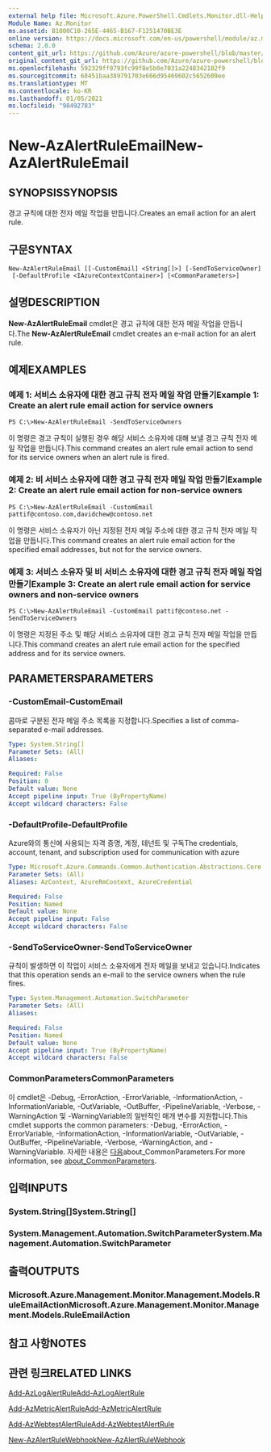 ```yaml
---
external help file: Microsoft.Azure.PowerShell.Cmdlets.Monitor.dll-Help.xml
Module Name: Az.Monitor
ms.assetid: B1000C10-265E-4465-B167-F1251470BE3E
online version: https://docs.microsoft.com/en-us/powershell/module/az.monitor/new-azalertruleemail
schema: 2.0.0
content_git_url: https://github.com/Azure/azure-powershell/blob/master/src/Monitor/Monitor/help/New-AzAlertRuleEmail.md
original_content_git_url: https://github.com/Azure/azure-powershell/blob/master/src/Monitor/Monitor/help/New-AzAlertRuleEmail.md
ms.openlocfilehash: 592329ff0793fc99f8e5b0e7031a2248342102f9
ms.sourcegitcommit: 68451baa389791703e666d95469602c5652609ee
ms.translationtype: MT
ms.contentlocale: ko-KR
ms.lasthandoff: 01/05/2021
ms.locfileid: "98492783"
---
```

# <span data-ttu-id="a4b6c-101">New-AzAlertRuleEmail</span><span class="sxs-lookup"><span data-stu-id="a4b6c-101">New-AzAlertRuleEmail</span></span>

## <span data-ttu-id="a4b6c-102">SYNOPSIS</span><span class="sxs-lookup"><span data-stu-id="a4b6c-102">SYNOPSIS</span></span>
<span data-ttu-id="a4b6c-103">경고 규칙에 대한 전자 메일 작업을 만듭니다.</span><span class="sxs-lookup"><span data-stu-id="a4b6c-103">Creates an email action for an alert rule.</span></span>

## <span data-ttu-id="a4b6c-104">구문</span><span class="sxs-lookup"><span data-stu-id="a4b6c-104">SYNTAX</span></span>

```
New-AzAlertRuleEmail [[-CustomEmail] <String[]>] [-SendToServiceOwner]
 [-DefaultProfile <IAzureContextContainer>] [<CommonParameters>]
```

## <span data-ttu-id="a4b6c-105">설명</span><span class="sxs-lookup"><span data-stu-id="a4b6c-105">DESCRIPTION</span></span>
<span data-ttu-id="a4b6c-106">**New-AzAlertRuleEmail** cmdlet은 경고 규칙에 대한 전자 메일 작업을 만듭니다.</span><span class="sxs-lookup"><span data-stu-id="a4b6c-106">The **New-AzAlertRuleEmail** cmdlet creates an e-mail action for an alert rule.</span></span>

## <span data-ttu-id="a4b6c-107">예제</span><span class="sxs-lookup"><span data-stu-id="a4b6c-107">EXAMPLES</span></span>

### <span data-ttu-id="a4b6c-108">예제 1: 서비스 소유자에 대한 경고 규칙 전자 메일 작업 만들기</span><span class="sxs-lookup"><span data-stu-id="a4b6c-108">Example 1: Create an alert rule email action for service owners</span></span>
```
PS C:\>New-AzAlertRuleEmail -SendToServiceOwners
```

<span data-ttu-id="a4b6c-109">이 명령은 경고 규칙이 실행된 경우 해당 서비스 소유자에 대해 보낼 경고 규칙 전자 메일 작업을 만듭니다.</span><span class="sxs-lookup"><span data-stu-id="a4b6c-109">This command creates an alert rule email action to send for its service owners when an alert rule is fired.</span></span>

### <span data-ttu-id="a4b6c-110">예제 2: 비 서비스 소유자에 대한 경고 규칙 전자 메일 작업 만들기</span><span class="sxs-lookup"><span data-stu-id="a4b6c-110">Example 2: Create an alert rule email action for non-service owners</span></span>
```
PS C:\>New-AzAlertRuleEmail -CustomEmail pattif@contoso.com,davidchew@contoso.net
```

<span data-ttu-id="a4b6c-111">이 명령은 서비스 소유자가 아닌 지정된 전자 메일 주소에 대한 경고 규칙 전자 메일 작업을 만듭니다.</span><span class="sxs-lookup"><span data-stu-id="a4b6c-111">This command creates an alert rule email action for the specified email addresses, but not for the service owners.</span></span>

### <span data-ttu-id="a4b6c-112">예제 3: 서비스 소유자 및 비 서비스 소유자에 대한 경고 규칙 전자 메일 작업 만들기</span><span class="sxs-lookup"><span data-stu-id="a4b6c-112">Example 3: Create an alert rule email action for service owners and non-service owners</span></span>
```
PS C:\>New-AzAlertRuleEmail -CustomEmail pattif@contoso.net -SendToServiceOwners
```

<span data-ttu-id="a4b6c-113">이 명령은 지정된 주소 및 해당 서비스 소유자에 대한 경고 규칙 전자 메일 작업을 만듭니다.</span><span class="sxs-lookup"><span data-stu-id="a4b6c-113">This command creates an alert rule email action for the specified address and for its service owners.</span></span>

## <span data-ttu-id="a4b6c-114">PARAMETERS</span><span class="sxs-lookup"><span data-stu-id="a4b6c-114">PARAMETERS</span></span>

### <span data-ttu-id="a4b6c-115">-CustomEmail</span><span class="sxs-lookup"><span data-stu-id="a4b6c-115">-CustomEmail</span></span>
<span data-ttu-id="a4b6c-116">콤마로 구분된 전자 메일 주소 목록을 지정합니다.</span><span class="sxs-lookup"><span data-stu-id="a4b6c-116">Specifies a list of comma-separated e-mail addresses.</span></span>

```yaml
Type: System.String[]
Parameter Sets: (All)
Aliases:

Required: False
Position: 0
Default value: None
Accept pipeline input: True (ByPropertyName)
Accept wildcard characters: False
```

### <span data-ttu-id="a4b6c-117">-DefaultProfile</span><span class="sxs-lookup"><span data-stu-id="a4b6c-117">-DefaultProfile</span></span>
<span data-ttu-id="a4b6c-118">Azure와의 통신에 사용되는 자격 증명, 계정, 테넌트 및 구독</span><span class="sxs-lookup"><span data-stu-id="a4b6c-118">The credentials, account, tenant, and subscription used for communication with azure</span></span>

```yaml
Type: Microsoft.Azure.Commands.Common.Authentication.Abstractions.Core.IAzureContextContainer
Parameter Sets: (All)
Aliases: AzContext, AzureRmContext, AzureCredential

Required: False
Position: Named
Default value: None
Accept pipeline input: False
Accept wildcard characters: False
```

### <span data-ttu-id="a4b6c-119">-SendToServiceOwner</span><span class="sxs-lookup"><span data-stu-id="a4b6c-119">-SendToServiceOwner</span></span>
<span data-ttu-id="a4b6c-120">규칙이 발생하면 이 작업이 서비스 소유자에게 전자 메일을 보내고 있습니다.</span><span class="sxs-lookup"><span data-stu-id="a4b6c-120">Indicates that this operation sends an e-mail to the service owners when the rule fires.</span></span>

```yaml
Type: System.Management.Automation.SwitchParameter
Parameter Sets: (All)
Aliases:

Required: False
Position: Named
Default value: None
Accept pipeline input: True (ByPropertyName)
Accept wildcard characters: False
```

### <span data-ttu-id="a4b6c-121">CommonParameters</span><span class="sxs-lookup"><span data-stu-id="a4b6c-121">CommonParameters</span></span>
<span data-ttu-id="a4b6c-122">이 cmdlet은 -Debug, -ErrorAction, -ErrorVariable, -InformationAction, -InformationVariable, -OutVariable, -OutBuffer, -PipelineVariable, -Verbose, -WarningAction 및 -WarningVariable의 일반적인 매개 변수를 지원합니다.</span><span class="sxs-lookup"><span data-stu-id="a4b6c-122">This cmdlet supports the common parameters: -Debug, -ErrorAction, -ErrorVariable, -InformationAction, -InformationVariable, -OutVariable, -OutBuffer, -PipelineVariable, -Verbose, -WarningAction, and -WarningVariable.</span></span> <span data-ttu-id="a4b6c-123">자세한 내용은 [다음](http://go.microsoft.com/fwlink/?LinkID=113216)about_CommonParameters.</span><span class="sxs-lookup"><span data-stu-id="a4b6c-123">For more information, see [about_CommonParameters](http://go.microsoft.com/fwlink/?LinkID=113216).</span></span>

## <span data-ttu-id="a4b6c-124">입력</span><span class="sxs-lookup"><span data-stu-id="a4b6c-124">INPUTS</span></span>

### <span data-ttu-id="a4b6c-125">System.String[]</span><span class="sxs-lookup"><span data-stu-id="a4b6c-125">System.String[]</span></span>

### <span data-ttu-id="a4b6c-126">System.Management.Automation.SwitchParameter</span><span class="sxs-lookup"><span data-stu-id="a4b6c-126">System.Management.Automation.SwitchParameter</span></span>

## <span data-ttu-id="a4b6c-127">출력</span><span class="sxs-lookup"><span data-stu-id="a4b6c-127">OUTPUTS</span></span>

### <span data-ttu-id="a4b6c-128">Microsoft.Azure.Management.Monitor.Management.Models.RuleEmailAction</span><span class="sxs-lookup"><span data-stu-id="a4b6c-128">Microsoft.Azure.Management.Monitor.Management.Models.RuleEmailAction</span></span>

## <span data-ttu-id="a4b6c-129">참고 사항</span><span class="sxs-lookup"><span data-stu-id="a4b6c-129">NOTES</span></span>

## <span data-ttu-id="a4b6c-130">관련 링크</span><span class="sxs-lookup"><span data-stu-id="a4b6c-130">RELATED LINKS</span></span>

[<span data-ttu-id="a4b6c-131">Add-AzLogAlertRule</span><span class="sxs-lookup"><span data-stu-id="a4b6c-131">Add-AzLogAlertRule</span></span>](./Add-AzLogAlertRule.md)

[<span data-ttu-id="a4b6c-132">Add-AzMetricAlertRule</span><span class="sxs-lookup"><span data-stu-id="a4b6c-132">Add-AzMetricAlertRule</span></span>](./Add-AzMetricAlertRule.md)

[<span data-ttu-id="a4b6c-133">Add-AzWebtestAlertRule</span><span class="sxs-lookup"><span data-stu-id="a4b6c-133">Add-AzWebtestAlertRule</span></span>](./Add-AzWebtestAlertRule.md)

[<span data-ttu-id="a4b6c-134">New-AzAlertRuleWebhook</span><span class="sxs-lookup"><span data-stu-id="a4b6c-134">New-AzAlertRuleWebhook</span></span>](./New-AzAlertRuleWebhook.md)



